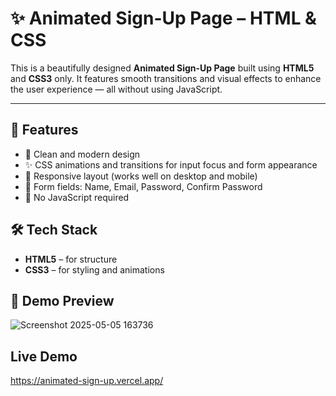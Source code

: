 # ✨ Animated Sign-Up Page – HTML & CSS

This is a beautifully designed **Animated Sign-Up Page** built using **HTML5** and **CSS3** only. It features smooth transitions and visual effects to enhance the user experience — all without using JavaScript.

---

## 🌟 Features

- 🎨 Clean and modern design
- ✨ CSS animations and transitions for input focus and form appearance
- 📱 Responsive layout (works well on desktop and mobile)
- 🔐 Form fields: Name, Email, Password, Confirm Password
- 🚫 No JavaScript required

 ## 🛠️ Tech Stack
- **HTML5** – for structure  
- **CSS3** – for styling and animations  


## 📸 Demo Preview
![Screenshot 2025-05-05 163736](https://github.com/user-attachments/assets/33daed04-b462-452a-9360-9c870c9db936)

## Live Demo
https://animated-sign-up.vercel.app/

